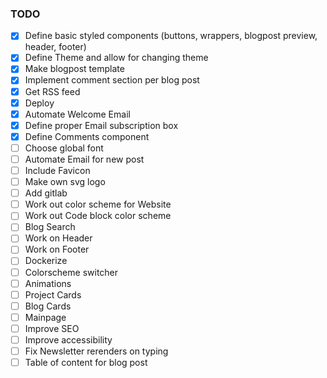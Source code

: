 ### TODO

- [x] Define basic styled components (buttons, wrappers, blogpost preview, header, footer)
- [x] Define Theme and allow for changing theme
- [x] Make blogpost template
- [x] Implement comment section per blog post
- [x] Get RSS feed
- [x] Deploy
- [x] Automate Welcome Email
- [x] Define proper Email subscription box
- [x] Define Comments component
- [ ] Choose global font
- [ ] Automate Email for new post
- [ ] Include Favicon
- [ ] Make own svg logo
- [ ] Add gitlab
- [ ] Work out color scheme for Website
- [ ] Work out Code block color scheme
- [ ] Blog Search
- [ ] Work on Header
- [ ] Work on Footer
- [ ] Dockerize
- [ ] Colorscheme switcher
- [ ] Animations
- [ ] Project Cards
- [ ] Blog Cards
- [ ] Mainpage
- [ ] Improve SEO
- [ ] Improve accessibility
- [ ] Fix Newsletter rerenders on typing
- [ ] Table of content for blog post
